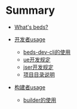 # Summary

* [What's beds?](README.md)

* [开发者usage](beds_doc/developer-useage.md)
    * [beds-dev-cli的使用]()
    * [ue开发规定](beds_doc/ue开发规定.md)
    * [jser开发规定](beds_doc/jser开发规定.md)
    * [项目目录说明](beds_doc/业务项目目录结构说明.md)

* [构建者usage](beds_doc/builder-useage.md)
    * [builder的使用]()
    









